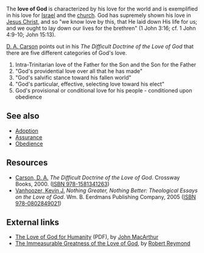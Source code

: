 The **love of God** is characterized by his love for the world and
is exemplified in his love for [Israel](Israel "Israel") and the
[church](Church "Church"). God has supremely shown his love in
[Jesus Christ](Jesus_Christ "Jesus Christ"), and so "we know love
by this, that He laid down His life for us; and we ought to lay
down our lives for the brethren" (1 John 3:16; cf. 1 John 4:9-10;
John 15:13).

[D. A. Carson](D._A._Carson "D. A. Carson") points out in his
*The Difficult Doctrine of the Love of God* that there are five
different categories of God's love.

1.  Intra-Trinitarian love of the Father for the Son and the Son
    for the Father
2.  "God's providential love over all that he has made"
3.  "God's salvific stance toward his fallen world"
4.  "God's particular, effective, selecting love toward his elect"
5.  God's provisional or conditional love for his people -
    conditioned upon obedience


## See also

-   [Adoption](Adoption "Adoption")
-   [Assurance](Assurance "Assurance")
-   [Obedience](index.php?title=Obedience&action=edit&redlink=1 "Obedience (page does not exist)")

## Resources

-   [Carson, D. A.](D._A._Carson "D. A. Carson")
    *The Difficult Doctrine of the Love of God*. Crossway Books, 2000.
    ([ISBN 978-1581341263](http://www.theopedia.com/Special:BookSources/9781581341263))
-   [Vanhoozer, Kevin J.](Kevin_Vanhoozer "Kevin Vanhoozer")
    *Nothing Greater, Nothing Better: Theological Essays on the Love of God*.
    Wm. B. Eerdmans Publishing Company, 2005
    ([ISBN 978-0802849021](http://www.theopedia.com/Special:BookSources/9780802849021))

## External links

-   [The Love of God for Humanity](http://www.tms.edu/tmsj/tmsj7a.pdf)
    (PDF), by [John MacArthur](John_MacArthur "John MacArthur")
-   [The Immeasurable Greatness of the Love of God](http://www.knoxseminary.org/Prospective/Faculty/KnoxPulpit/rreymond_john316.html),
    by [Robert Reymond](Robert_Reymond "Robert Reymond")



